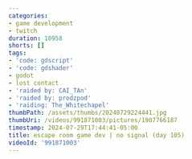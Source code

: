 ```yaml
---
categories:
- game development
- twitch
duration: 10958
shorts: []
tags:
- 'code: gdscript'
- 'code: gdshader'
- godot
- lost contact
- 'raided by: CAI_TAn'
- 'raided by: prodzpod'
- 'raiding: The_Whitechapel'
thumbPath: /assets/thumbs/20240729224441.jpg
thumbUri: /videos/991871003/pictures/1907766187
timestamp: 2024-07-29T17:44:41-05:00
title: escape room game dev | no signal (day 105)
videoId: '991871003'
---
```

